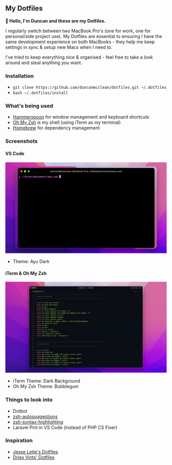 ## My Dotfiles

**👋 Hello, I'm Duncan and these are my Dotfiles.**

I regularly switch between two MacBook Pro's (one for work, one for personal/side project use). My Dotfiles are essential to ensuring I have the same development experience on both MacBooks - they help me keep settings in sync & setup new Macs when I need to.

I've tried to keep everything nice & organised - feel free to take a look around and steal anything you want.

### Installation

- `git clone https://github.com/duncanmcclean/dotfiles.git ~/.dotfiles`
- `bash ~/.dotfiles/install`

### What's being used

- [Hammerspoon](https://www.hammerspoon.org/) for window management and keyboard shortcuts
- [Oh My Zsh](https://ohmyz.sh/) is my shell (using iTerm as my terminal)
- [Homebrew](https://brew.sh/) for dependency management

### Screenshots

#### VS Code

![VS Code](screenshots/iterm.png)

- Theme: Ayu Dark

#### iTerm & Oh My Zsh

![iTerm & Oh My Zsh](screenshots/vs-code.png)

- iTerm Theme: Dark Background
- Oh My Zsh Theme: Bubblegum

### Things to look into

- Dotbot
- [zsh-autosuggestions](https://github.com/zsh-users/zsh-autosuggestions)
- [zsh-syntax-highlighting](https://github.com/zsh-users/zsh-syntax-highlighting)
- Laravel Pint in VS Code (instead of PHP CS Fixer)

### Inspiration

- [Jesse Leite's Dotfiles](https://github.com/jesseleite/dotfiles)
- [Dries Vints' Dotfiles](https://github.com/driesvints/dotfiles)
